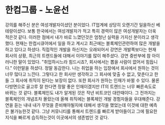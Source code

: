 # 한컴그룹 - 노윤선

강의를 해주신 분은 여성개발자이셨던 분이었다. IT업계에 상당히 오랜기간 일을하신 베테랑이셨다. 보통 한국에서는 여성개발자가 적고 특히 경력이 많은 여성개발자는 더욱
적은것 같다. 이러한 점에서 내가 바로 느꼈던것은 엄청난 실력을 가지신 분이라고 생각했다. 현재는 한컴시큐어에서 일을 하고 계시고 최근에는 블록체인관련하여 많은
개발을 하고 있다고 하셨다. 직접적인 개발을 하신지는 오래되어서 강연은 개발쪽보다는 현재 회사의 상황, 최근의 트렌드들에 대해서 이야기를 많이 해주셨다.
강연 중반부에 참 아이러니한 말이 있었다. "취업하시느라 힘드시죠?, 회사에서는 뽑을 사람이 없어서 힘듭니다." 이런말을 하셨다. 정말 동감한다. 나는 취업을 하는
 입장에서 회사에서 원하는 것이 너무 많다고 느낀다. 그렇다고 한 회사만 생각하고 그 회사에 맞출 수 없고, 맞춘다고 한들 그 회사에 취직이 된다는 보장이 없다.
  또한 회사가 원하는 인재가 바뀔 수 있다. 물론 다방면으로 골고루 잘 한다면 정말 좋은 인재이겠지만 IT의 트렌드는 너무 빠른속도로 바뀌는 것 같다.
블록체인도 내가 알게된 것은 작년 비트코인 대란때이다. 그 전까지는 블록체인의 개념조차 몰랐는데 올해 취직에는 블록체인 개발 경험자들을 우대해준다. 
강연을 듣는 내내 내가 무엇을 준비해야될지에 대해서 생각을 했었는데 이것에 대한 예측은 불가능한것 같다. 그냥 커뮤니티를 통해서 트렌드를 빠르게 받아들이고 그에 필요한 지식을 빠르게 습득하는것이 이곳에서의 생존법인 것 같다.
